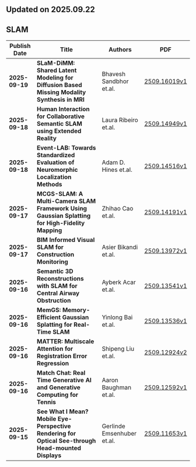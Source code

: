 ## Updated on 2025.09.22

## SLAM

|Publish Date|Title|Authors|PDF|
|---|---|---|---|
|**2025-09-19**|**SLaM-DiMM: Shared Latent Modeling for Diffusion Based Missing Modality Synthesis in MRI**|Bhavesh Sandbhor et.al.|[2509.16019v1](http://arxiv.org/abs/2509.16019v1)|
|**2025-09-18**|**Human Interaction for Collaborative Semantic SLAM using Extended Reality**|Laura Ribeiro et.al.|[2509.14949v1](http://arxiv.org/abs/2509.14949v1)|
|**2025-09-18**|**Event-LAB: Towards Standardized Evaluation of Neuromorphic Localization Methods**|Adam D. Hines et.al.|[2509.14516v1](http://arxiv.org/abs/2509.14516v1)|
|**2025-09-17**|**MCGS-SLAM: A Multi-Camera SLAM Framework Using Gaussian Splatting for High-Fidelity Mapping**|Zhihao Cao et.al.|[2509.14191v1](http://arxiv.org/abs/2509.14191v1)|
|**2025-09-17**|**BIM Informed Visual SLAM for Construction Monitoring**|Asier Bikandi et.al.|[2509.13972v1](http://arxiv.org/abs/2509.13972v1)|
|**2025-09-16**|**Semantic 3D Reconstructions with SLAM for Central Airway Obstruction**|Ayberk Acar et.al.|[2509.13541v1](http://arxiv.org/abs/2509.13541v1)|
|**2025-09-16**|**MemGS: Memory-Efficient Gaussian Splatting for Real-Time SLAM**|Yinlong Bai et.al.|[2509.13536v1](http://arxiv.org/abs/2509.13536v1)|
|**2025-09-16**|**MATTER: Multiscale Attention for Registration Error Regression**|Shipeng Liu et.al.|[2509.12924v2](http://arxiv.org/abs/2509.12924v2)|
|**2025-09-16**|**Match Chat: Real Time Generative AI and Generative Computing for Tennis**|Aaron Baughman et.al.|[2509.12592v1](http://arxiv.org/abs/2509.12592v1)|
|**2025-09-15**|**See What I Mean? Mobile Eye-Perspective Rendering for Optical See-through Head-mounted Displays**|Gerlinde Emsenhuber et.al.|[2509.11653v1](http://arxiv.org/abs/2509.11653v1)|

